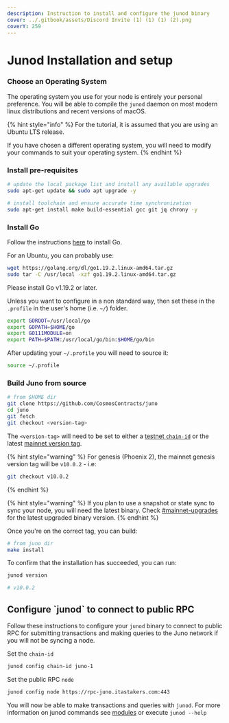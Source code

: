 ```yaml
---
description: Instruction to install and configure the junod binary
cover: ../.gitbook/assets/Discord Invite (1) (1) (1) (2).png
coverY: 259
---
```


# Junod Installation and setup

### Choose an Operating System

The operating system you use for your node is entirely your personal preference. You will be able to compile the `junod` daemon on most modern linux distributions and recent versions of macOS.

{% hint style="info" %}
For the tutorial, it is assumed that you are using an Ubuntu LTS release.

If you have chosen a different operating system, you will need to modify your commands to suit your operating system.
{% endhint %}

### Install pre-requisites

```bash
# update the local package list and install any available upgrades
sudo apt-get update && sudo apt upgrade -y

# install toolchain and ensure accurate time synchronization
sudo apt-get install make build-essential gcc git jq chrony -y
```

### Install Go

Follow the instructions [here](https://golang.org/doc/install) to install Go.

For an Ubuntu, you can probably use:

```bash
wget https://golang.org/dl/go1.19.2.linux-amd64.tar.gz
sudo tar -C /usr/local -xzf go1.19.2.linux-amd64.tar.gz
```

Please install Go v1.19.2 or later.

Unless you want to configure in a non standard way, then set these in the `.profile` in the user's home (i.e. `~/`) folder.

```bash
export GOROOT=/usr/local/go
export GOPATH=$HOME/go
export GO111MODULE=on
export PATH=$PATH:/usr/local/go/bin:$HOME/go/bin
```

After updating your `~/.profile` you will need to source it:

```bash
source ~/.profile
```

### Build Juno from source

```bash
# from $HOME dir
git clone https://github.com/CosmosContracts/juno
cd juno
git fetch
git checkout <version-tag>
```

The `<version-tag>` will need to be set to either a [testnet `chain-id`](joining-the-testnets.md#current-testnets) or the latest [mainnet version tag](joining-mainnet/).

{% hint style="warning" %}
For genesis (Phoenix 2), the mainnet genesis version tag will be `v10.0.2` - i.e:

```bash
git checkout v10.0.2
```
{% endhint %}

{% hint style="warning" %}
If you plan to use a snapshot or state sync to sync your node, you will need the latest binary. Check [#mainnet-upgrades](joining-mainnet/mainnet-upgrades.md#mainnet-upgrades "mention") for the latest upgraded binary version.
{% endhint %}

Once you're on the correct tag, you can build:

```bash
# from juno dir
make install
```

To confirm that the installation has succeeded, you can run:

```bash
junod version

# v10.0.2
```

## Configure \`junod\` to connect to public RPC

Follow these instructions to configure your `junod` binary to connect to public RPC for submitting transactions and making queries to the Juno network if you will not be syncing a node.

Set the `chain-id`

```bash
junod config chain-id juno-1
```

Set the public RPC `node`

```bash
junod config node https://rpc-juno.itastakers.com:443
```

You will now be able to make transactions and queries with `junod`. For more information on junod commands see [modules](../cli/modules/ "mention") or execute `junod --help`
